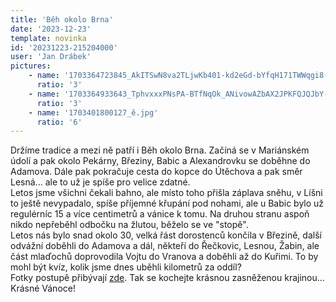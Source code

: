 ```yaml
---
title: 'Běh okolo Brna'
date: '2023-12-23'
template: novinka
id: '20231223-215204000'
user: 'Jan Drábek'
pictures:
    - name: '1703364723845_AkITSwN8va2TLjwKb401-kd2eGd-bYfqH171TWWqgi8-1336x2048.jpg'
      ratio: '3'
    - name: '1703364933643_TphvxxxPNsPA-BTfNqOk_ANivowAZbAX2JPKFQJQJbY-2048x1536.jpg'
      ratio: '3'
    - name: '1703401800127_ě.jpg'
      ratio: '6'
---
```

Držíme tradice a mezi ně patří i Běh okolo Brna. Začíná se v Mariánském údolí a pak okolo Pekárny, Březiny, Babic a Alexandrovku se doběhne do Adamova. Dále pak pokračuje cesta do kopce do Útěchova a pak směr Lesná... ale to už je spíše pro velice zdatné.  
Letos jsme všichni čekali bahno, ale místo toho přišla záplava sněhu, v Líšni to ještě nevypadalo, spíše příjemné křupání pod nohami, ale u Babic bylo už regulérníc 15 a více centimetrů a vánice k tomu. Na druhou stranu aspoň nikdo nepřeběhl odbočku na žlutou, běželo se ve "stopě".  
Letos nás bylo snad okolo 30, velká řást dorostenců končila v Březině, další odvážní doběhli do Adamova a dál, někteří do Řečkovic, Lesnou, Žabin, ale část mlaďochů doprovodila Vojtu do Vranova a doběhli až do Kuřimi. To by mohl být kvíz, kolik jsme dnes uběhli kilometrů za oddíl?  
Fotky postupě přibývají [zde](https://eu.zonerama.com/SKBrnoZabovresky/Album/10858673). Tak se kochejte krásnou zasněženou krajinou...  
Krásné Vánoce!
